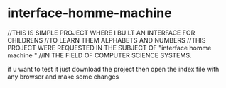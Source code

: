 # interface-homme-machine
//THIS IS SIMPLE PROJECT WHERE I BUILT AN INTERFACE FOR CHILDRENS 
//TO LEARN THEM ALPHABETS AND NUMBERS
//THIS PROJECT WERE REQUESTED IN THE SUBJECT OF "interface homme machine "
//IN THE FIELD OF COMPUTER SCIENCE SYSTEMS.



if u want to test it just download the project then open the index file with any browser
and make some changes
